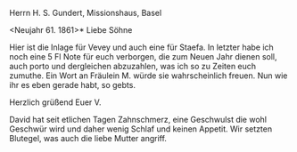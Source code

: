 Herrn H. S. Gundert, Missionshaus, Basel

 <Neujahr 61. 1861>*
Liebe Söhne

Hier ist die Inlage für Vevey und auch eine für Staefa. In letzter habe ich noch eine 5 Fl Note für euch verborgen, die zum Neuen Jahr dienen soll, auch porto und dergleichen abzuzahlen, was ich so zu Zeiten euch zumuthe. Ein Wort an Fräulein M. würde sie wahrscheinlich freuen. Nun wie ihr es eben gerade habt, so gebts.

 Herzlich grüßend
 Euer V.

David hat seit etlichen Tagen Zahnschmerz, eine Geschwulst die wohl Geschwür wird und daher wenig Schlaf und keinen Appetit. Wir setzten Blutegel, was auch die liebe Mutter angriff.
